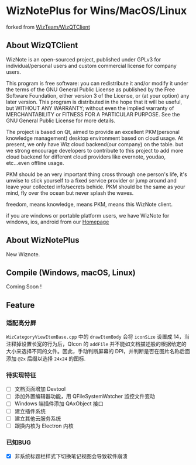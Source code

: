 # WizNotePlus for Wins/MacOS/Linux

forked from [WizTeam/WizQTClient](https://github.com/WizTeam/WizQTClient)

## About WizQTClient

WizNote is an open-sourced project, published under GPLv3 for individual/personal users and custom commercial license for company users.

This program is free software: you can redistribute it and/or modify it under the terms of the GNU General Public License as published by the Free Software Foundation, either version 3 of the License, or (at your option) any later version. This program is distributed in the hope that it will be useful, but WITHOUT ANY WARRANTY; without even the implied warranty of MERCHANTABILITY or FITNESS FOR A PARTICULAR PURPOSE.  See the GNU General Public License for more details.

The project is based on Qt, aimed to provide an excellent PKM(personal knowledge management) desktop environment based on cloud usage. At present, we only have Wiz cloud backend(our company) on the table. but we strong encourage developers to contribute to this project to add more cloud backend for different cloud providers like evernote, youdao, etc...even offline usage.

PKM should be an very important thing cross through one person's life, it's unwise to stick yourself to a fixed service provider or jump around and leave your collected info/secrets behide. PKM should be the same as your mind, fly over the ocean but never splash the waves.

freedom, means knowledge, means PKM, means this WizNote client.

if you are windows or portable platform users, we have WizNote for windows, ios, android from our [Homepage](http://www.wiznote.com)

## About WizNotePlus

New Wiznote.

## Compile (Windows, macOS, Linux)

Coming Soon !

## Feature

### 适配高分屏

`WizCategoryViewItemBase.cpp` 中的 `drawItemBody` 会将 `iconSize` 设置成 14，当注释掉设置长宽的行为后，QIcon 的 `addFile` 并不能如文档描述般的根据给定的大小来选择不同的文件。因此，手动判断屏幕的 DPI，并判断是否在图片名称后面添加 `@2x` 后缀以选择 `24x24` 的图标.

### 待实现特征

- [ ] 文档页面增加 Devtool
- [ ] 添加外置编辑器功能，用 QFileSystemWatcher 监控文件变动
- [ ] Windows 端插件添加 QAxObject 接口
- [ ] 建立插件系统
- [ ] 建立其他云服务系统
- [ ] 跟换内核为 Electron 内核

### 已知BUG

- [x] 非系统标题栏样式下切换笔记视图会导致软件崩溃